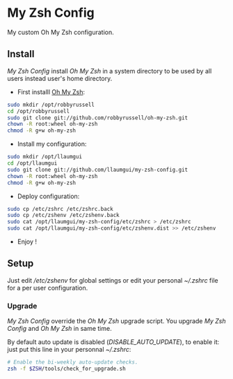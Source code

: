 # My Zsh Config
My custom Oh My Zsh configuration.

## Install
*My Zsh Config* install *Oh My Zsh* in a system directory to be used by all users instead user's home directory.
* First installl  [Oh My Zsh](https://github.com/robbyrussell/oh-my-zsh):
```bash
sudo mkdir /opt/robbyrussell
cd /opt/robbyrussell
sudo git clone git://github.com/robbyrussell/oh-my-zsh.git
chown -R root:wheel oh-my-zsh
chmod -R g+w oh-my-zsh
```
* Install my configuration:
```bash
sudo mkdir /opt/llaumgui
cd /opt/llaumgui
sudo git clone git://github.com/llaumgui/my-zsh-config.git
chown -R root:wheel oh-my-zsh
chmod -R g+w oh-my-zsh
```
* Deploy configuration:
```bash
sudo cp /etc/zshrc /etc/zshrc.back
sudo cp /etc/zshenv /etc/zshenv.back
sudo cat /opt/llaumgui/my-zsh-config/etc/zshrc > /etc/zshrc
sudo cat /opt/llaumgui/my-zsh-config/etc/zshenv.dist >> /etc/zshenv
```
* Enjoy !

## Setup
Just edit */etc/zshenv* for global settings or edit your personal *~/.zshrc* file for a per user configuration.

### Upgrade
*My Zsh Config* override the *Oh My Zsh* upgrade script. You upgrade *My Zsh Config* and *Oh My Zsh* in same time.

By default auto update is disabled (*DISABLE_AUTO_UPDATE*), to enable it: just put this line in your personnal *~/.zshrc*:
```bash
# Enable the bi-weekly auto-update checks.
zsh -f $ZSH/tools/check_for_upgrade.sh
```
